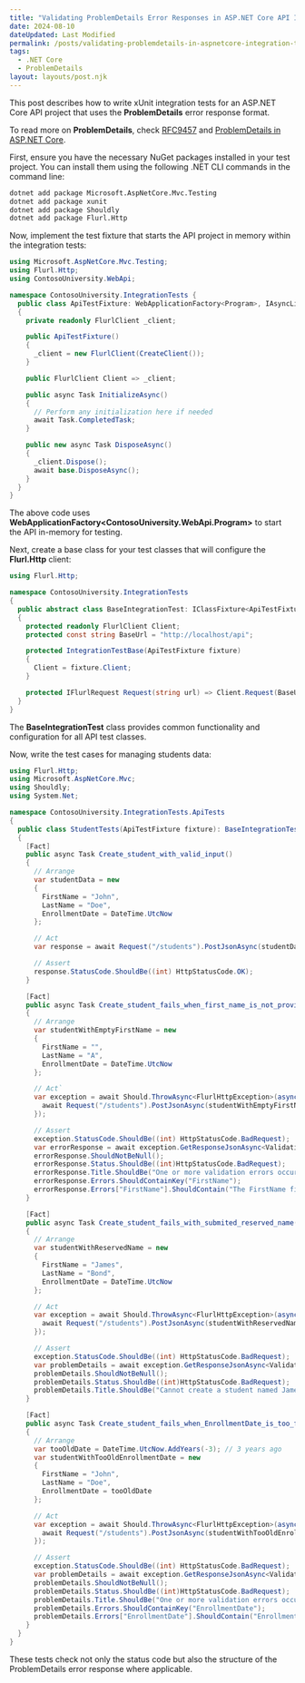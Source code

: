 ```yaml
---
title: "Validating ProblemDetails Error Responses in ASP.NET Core API Integration Tests"
date: 2024-08-10
dateUpdated: Last Modified
permalink: /posts/validating-problemdetails-in-aspnetcore-integration-tests/
tags:
  - .NET Core
  - ProblemDetails
layout: layouts/post.njk
---
```


This post describes how to write xUnit integration tests for an ASP.NET Core API project that uses the **ProblemDetails** error response format.

To read more on **ProblemDetails**, check [RFC9457](https://www.rfc-editor.org/rfc/rfc9457) and [ProblemDetails in ASP.NET Core](https://learn.microsoft.com/en-us/aspnet/core/fundamentals/error-handling?view=aspnetcore-8.0#problem-details).

First, ensure you have the necessary NuGet packages installed in your test project. You can install them using the following .NET CLI commands in the command line:

```bash
dotnet add package Microsoft.AspNetCore.Mvc.Testing
dotnet add package xunit
dotnet add package Shouldly
dotnet add package Flurl.Http
```

Now, implement the test fixture that starts the API project in memory within the integration tests:

```csharp
using Microsoft.AspNetCore.Mvc.Testing;
using Flurl.Http;
using ContosoUniversity.WebApi;

namespace ContosoUniversity.IntegrationTests {
  public class ApiTestFixture: WebApplicationFactory<Program>, IAsyncLifetime 
  {
    private readonly FlurlClient _client;

    public ApiTestFixture() 
    {
      _client = new FlurlClient(CreateClient());
    }

    public FlurlClient Client => _client;

    public async Task InitializeAsync() 
    {
      // Perform any initialization here if needed
      await Task.CompletedTask;
    }

    public new async Task DisposeAsync() 
    {
      _client.Dispose();
      await base.DisposeAsync();
    }
  }
}
```

The above code uses **WebApplicationFactory<ContosoUniversity.WebApi.Program>** to start the API in-memory for testing.

Next, create a base class for your test classes that will configure the **Flurl.Http** client:

```csharp
using Flurl.Http;

namespace ContosoUniversity.IntegrationTests 
{
  public abstract class BaseIntegrationTest: IClassFixture<ApiTestFixture> 
  {
    protected readonly FlurlClient Client;
    protected const string BaseUrl = "http://localhost/api";

    protected IntegrationTestBase(ApiTestFixture fixture) 
    {
      Client = fixture.Client;
    }

    protected IFlurlRequest Request(string url) => Client.Request(BaseUrl + url);
  }
}
```

The **BaseIntegrationTest** class provides common functionality and configuration for all API test classes.

Now, write the test cases for managing students data:

```csharp
using Flurl.Http;
using Microsoft.AspNetCore.Mvc;
using Shouldly;
using System.Net;

namespace ContosoUniversity.IntegrationTests.ApiTests 
{
  public class StudentTests(ApiTestFixture fixture): BaseIntegrationTest(fixture)
  {
    [Fact]
    public async Task Create_student_with_valid_input() 
    {
      // Arrange
      var studentData = new 
      {
        FirstName = "John",
        LastName = "Doe",
        EnrollmentDate = DateTime.UtcNow
      };

      // Act
      var response = await Request("/students").PostJsonAsync(studentData);

      // Assert
      response.StatusCode.ShouldBe((int) HttpStatusCode.OK);
    }

    [Fact]
    public async Task Create_student_fails_when_first_name_is_not_provided() 
    {
      // Arrange
      var studentWithEmptyFirstName = new 
      {
        FirstName = "",
        LastName = "A",
        EnrollmentDate = DateTime.UtcNow
      };

      // Act`
      var exception = await Should.ThrowAsync<FlurlHttpException>(async() => {
        await Request("/students").PostJsonAsync(studentWithEmptyFirstName);
      });

      // Assert
      exception.StatusCode.ShouldBe((int) HttpStatusCode.BadRequest);
      var errorResponse = await exception.GetResponseJsonAsync<ValidationProblemDetails>();
      errorResponse.ShouldNotBeNull();
      errorResponse.Status.ShouldBe((int)HttpStatusCode.BadRequest);
      errorResponse.Title.ShouldBe("One or more validation errors occurred.");
      errorResponse.Errors.ShouldContainKey("FirstName");
      errorResponse.Errors["FirstName"].ShouldContain("The FirstName field is required.");
    }

    [Fact]
    public async Task Create_student_fails_with_submited_reserved_name()
    {
      // Arrange
      var studentWithReservedName = new 
      {
        FirstName = "James",
        LastName = "Bond",
        EnrollmentDate = DateTime.UtcNow
      };

      // Act
      var exception = await Should.ThrowAsync<FlurlHttpException>(async() => {
        await Request("/students").PostJsonAsync(studentWithReservedName);
      });

      // Assert
      exception.StatusCode.ShouldBe((int) HttpStatusCode.BadRequest);
      var problemDetails = await exception.GetResponseJsonAsync<ValidationProblemDetails>();
      problemDetails.ShouldNotBeNull();
      problemDetails.Status.ShouldBe((int)HttpStatusCode.BadRequest);
      problemDetails.Title.ShouldBe("Cannot create a student named James Bond because it's a reserved name.");
    }

    [Fact]
    public async Task Create_student_fails_when_EnrollmentDate_is_too_far_in_the_past()
    {
      // Arrange
      var tooOldDate = DateTime.UtcNow.AddYears(-3); // 3 years ago
      var studentWithTooOldEnrollmentDate = new 
      {
        FirstName = "John",
        LastName = "Doe",
        EnrollmentDate = tooOldDate
      };

      // Act
      var exception = await Should.ThrowAsync<FlurlHttpException>(async() => {
        await Request("/students").PostJsonAsync(studentWithTooOldEnrollmentDate);
      });

      // Assert
      exception.StatusCode.ShouldBe((int) HttpStatusCode.BadRequest);
      var problemDetails = await exception.GetResponseJsonAsync<ValidationProblemDetails>();
      problemDetails.ShouldNotBeNull();
      problemDetails.Status.ShouldBe((int)HttpStatusCode.BadRequest);
      problemDetails.Title.ShouldBe("One or more validation errors occurred.");
      problemDetails.Errors.ShouldContainKey("EnrollmentDate");
      problemDetails.Errors["EnrollmentDate"].ShouldContain("Enrollment date cannot be more than 500 days in the past.");
    }
  }
}
```

These tests check not only the status code but also the structure of the ProblemDetails error response where applicable.
